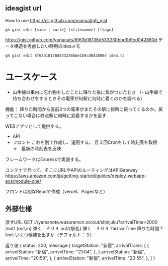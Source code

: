 

## ideagist url
How to use
https://cli.github.com/manual/gh_gist

```
gh gist edit {<id> | <url>} [<filename>] [flags]
```

https://gist.github.com/yuriacats/8f63b18138d533230bbe1b9cd042880d
データ構造を考慮したい時用のIdeaメモ

```
gh gist edit 8f63b18138d533230bbe1b9cd042880d idea.ts 
```

# ユースケース

- 山手線の車内に忘れ物をしたことに降りた後に気がついたとき
（- 山手線で待ち合わせをするときその電車が何駅に何時に着くのかを調べる）

機能：
降りた時間から直前3つの電車がまたその駅に何時に戻ってくるのか。戻ってこない場合は終点駅に何時に到着するかを返す

WEBアプリとして提供する。
- API
- フロント
これを別で作成し、運用する。
月１回Cronをして時刻表を取得　→　最新の時刻表を反映

フレームワークはExpressで実装する。

コンテナで作って、そこにURLやAPIのルーティングはAPIGateway
https://aws.amazon.com/jp/getting-started/guides/deploy-webapp-ecs/module-one/

フロントは別なRepoで作成（vercel、Pagesなど）


## 外部仕様

渡すURL
GET ://yamanote.wasuremon.oo/out/shinjuku?arrivalTime=2000
/out/ {out,in} 弾く　４０４
out/{駅名} 弾く　４０４
?arrivalTime 降りた時間
?limit いくつ候補を出すか（デフォルト：３）

返り値
{
status: 200,
message:{
targetStation: "新宿",
    arrivalTrains: [
        {
            arrivelStation: "新宿",
            arrivelTime: "21:04",
        },
        {
            arrivelStation: "新宿",
            arrivelTime: "20:59",
        },
        {
            arrivelStation: "新宿",
            arrivelTime: "20:55",
        },
    ]
}





